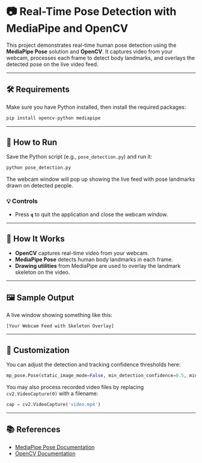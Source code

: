 
# 📷 Real-Time Pose Detection with MediaPipe and OpenCV

This project demonstrates real-time human pose detection using the **MediaPipe Pose** solution and **OpenCV**. It captures video from your webcam, processes each frame to detect body landmarks, and overlays the detected pose on the live video feed.

---

## 🛠️ Requirements

Make sure you have Python installed, then install the required packages:

```bash
pip install opencv-python mediapipe
```

---

## 🚀 How to Run

Save the Python script (e.g., `pose_detection.py`) and run it:

```bash
python pose_detection.py
```

The webcam window will pop up showing the live feed with pose landmarks drawn on detected people.

### 💡 Controls

* Press **`q`** to quit the application and close the webcam window.

---

## 🧠 How It Works

* **OpenCV** captures real-time video from your webcam.
* **MediaPipe Pose** detects human body landmarks in each frame.
* **Drawing utilities** from MediaPipe are used to overlay the landmark skeleton on the video.

---

## 🖼️ Sample Output

A live window showing something like this:

```
[Your Webcam Feed with Skeleton Overlay]
```

---

## 🧩 Customization

You can adjust the detection and tracking confidence thresholds here:

```python
mp_pose.Pose(static_image_mode=False, min_detection_confidence=0.5, min_tracking_confidence=0.5)
```

You may also process recorded video files by replacing `cv2.VideoCapture(0)` with a filename:

```python
cap = cv2.VideoCapture('video.mp4')
```

---

## 📚 References

* [MediaPipe Pose Documentation](https://developers.google.com/mediapipe/solutions/pose)
* [OpenCV Documentation](https://docs.opencv.org/)
